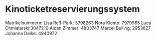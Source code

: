 # Kinoticketreservierungssystem
Matrikelnummern:
Lisa Reß-Park: 3798263
Nora Klemp: 7979965
Luca Chmielarski:3047210
Aidan Zimmer: 4803747
Marcel Bulling: 2953627
Johanna Deike: 4940972